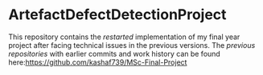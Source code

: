 # ArtefactDefectDetectionProject
This repository contains the *restarted* implementation of my final year project after facing technical issues in the previous versions. The *previous repositories* with earlier commits and work history can be found here:https://github.com/kashaf739/MSc-Final-Project
